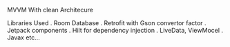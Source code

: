 MVVM With clean Architecure

Libraries Used
. Room Database
. Retrofit with Gson convertor factor
. Jetpack components
. Hilt for dependency injection
. LiveData, ViewMocel
. Javax
etc...
